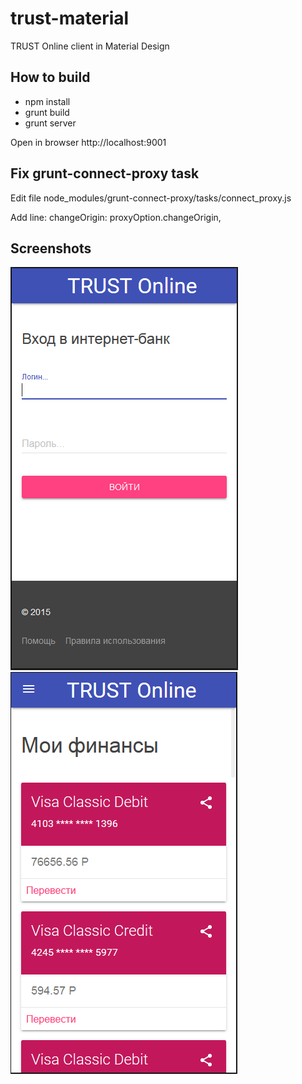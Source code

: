 # trust-material
TRUST Online client in Material Design

## How to build

- npm install
- grunt build
- grunt server

Open in browser http://localhost:9001

## Fix grunt-connect-proxy task

Edit file node_modules/grunt-connect-proxy/tasks/connect_proxy.js

Add line: 	changeOrigin: proxyOption.changeOrigin,

## Screenshots

![](trust-material-login.png) ![](trust-material-dashboard.png)
